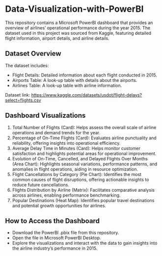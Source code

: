 # Data-Visualization-with-PowerBI

This repository contains a Microsoft PowerBI dashboard that provides an overview of airlines’ operational performance during the year 2015. The dataset used in this project was sourced from Kaggle, featuring detailed flight information, airport details, and airline details.

## Dataset Overview

The dataset includes:

- Flight Details: Detailed information about each flight conducted in 2015.
- Airports Table: A look-up table with details about the airports.
- Airlines Table: A look-up table with airline information.

Dataset link: https://www.kaggle.com/datasets/usdot/flight-delays?select=flights.csv

## Dashboard Visualizations

1. Total Number of Flights (Card): Helps assess the overall scale of airline operations and demand trends for the year.
2. Percentage of On-Time Flights (Card): Evaluates airline punctuality and reliability, offering insights into operational efficiency.
3. Average Delay Time in Minutes (Card): Helps monitor customer satisfaction and highlights potential areas for operational improvement.
4. Evolution of On-Time, Cancelled, and Delayed Flights Over Months (Area Chart): Highlights seasonal variations, performance patterns, and anomalies in flight operations, aiding in resource optimization.
5. Flight Cancellations by Category (Pie Chart): Identifies the most common causes of flight disruptions, offering actionable insights to reduce future cancellations.
6. Flights Distribution by Airline (Matrix): Facilitates comparative analysis across airlines, enabling performance benchmarking.
7. Popular Destinations (Heat Map): Identifies popular travel destinations and potential growth opportunities for airlines.

## How to Access the Dashboard

- Download the PowerBI .pbix file from this repository.
- Open the file in Microsoft PowerBI Desktop.
- Explore the visualizations and interact with the data to gain insights into the airline industry’s performance in 2015.
